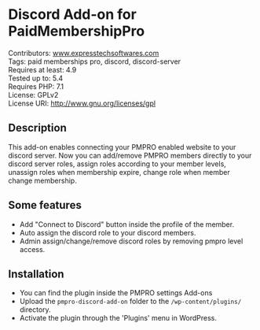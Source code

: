 # Discord Add-on for PaidMembershipPro
Contributors: www.expresstechsoftwares.com  
Tags: paid memberships pro, discord, discord-server  
Requires at least: 4.9  
Tested up to: 5.4  
Requires PHP: 7.1  
License: GPLv2  
License URI: http://www.gnu.org/licenses/gpl  
## Description
This add-on enables connecting your PMPRO enabled website to your discord server.
Now you can add/remove PMPRO members directly to your discord server roles, assign roles according to your member levels, unassign roles when membership expire, change role when member change membership.

## Some features
  - Add "Connect to Discord" button inside the profile of the member.
  - Auto assign the discord role to your discord members.
  - Admin assign/change/remove discord roles by removing pmpro level access.
## Installation
- You can find the plugin inside the PMPRO settings Add-ons
- Upload the `pmpro-discord-add-on` folder to the `/wp-content/plugins/` directory.
- Activate the plugin through the 'Plugins' menu in WordPress.
